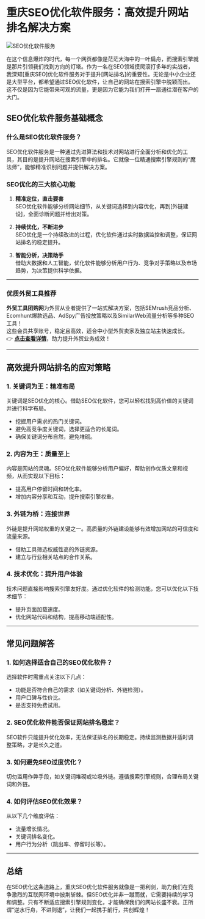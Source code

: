 # 重庆SEO优化软件服务：高效提升网站排名解决方案

![SEO优化软件服务](https://www.batmanit.cn/blog/zb_users/upload/2024/04/20240422213416171379285679535.jpg)

在这个信息爆炸的时代，每一个网页都像是茫茫大海中的一叶扁舟，而搜索引擎就是那片引领我们找到方向的灯塔。作为一名在SEO领域摸爬滚打多年的实战者，我深知[重庆SEO]优化软件服务对于提升[网站排名]的重要性。无论是中小企业还是大型平台，都希望通过SEO优化软件，让自己的网站在搜索引擎中脱颖而出。这不仅是因为它能带来可观的流量，更是因为它能为我们打开一扇通往潜在客户的大门。

## SEO优化软件服务基础概念

### 什么是SEO优化软件服务？

SEO优化软件服务是一种通过先进算法和技术对网站进行全面分析和优化的工具，其目的是提升网站在搜索引擎中的排名。它就像一位精通搜索引擎规则的“魔法师”，能够精准识别问题并提供解决方案。

### SEO优化的三大核心功能

1. **精准定位，直击要害**  
   SEO优化软件能够分析网站细节，从关键词选择到内容优化，再到[外链建设]，全面诊断问题并给出对策。

2. **持续优化，不断进步**  
   SEO优化是一个持续改进的过程，优化软件通过实时数据监控和调整，保证网站排名的稳定提升。

3. **智能分析，决策助手**  
   借助大数据和人工智能，优化软件能够分析用户行为、竞争对手策略以及市场趋势，为决策提供科学依据。

---

### 优质外贸工具推荐

**外贸工具团购网**为外贸从业者提供了一站式解决方案，包括SEMrush竞品分析、Ecomhunt爆款选品、AdSpy广告投放策略以及SimilarWeb流量分析等多种SEO工具！  
这些会员共享账号，稳定且高效，适合中小型外贸卖家及独立站主快速成长。  
👉 **[点击查看详情](https://bit.ly/waimao518)**，助力提升外贸业务成效！

---

## 高效提升网站排名的应对策略

### 1. 关键词为王：精准布局

关键词是SEO优化的核心。借助SEO优化软件，您可以轻松找到高价值的关键词并进行科学布局。  
- 挖掘用户需求的热门关键词。  
- 避免高竞争度关键词，选择更适合的长尾词。  
- 确保关键词分布自然，避免堆砌。

### 2. 内容为王：质量至上

内容是网站的灵魂。SEO优化软件能够分析用户偏好，帮助创作优质文章和视频，从而实现以下目标：
- 提高用户停留时间和转化率。  
- 增加内容分享和互动，提升搜索引擎权重。

### 3. 外链为桥：连接世界

外链是提升网站权重的关键之一。高质量的外链建设能够有效增加网站的可信度和流量来源。  
- 借助工具筛选权威性高的外链资源。  
- 建立与行业相关站点的合作关系。  

### 4. 技术优化：提升用户体验

技术问题直接影响搜索引擎友好度。通过优化软件的检测功能，您可以优化以下技术细节：
- 提升页面加载速度。  
- 优化网站代码和结构，提高移动端适配性。  

---

## 常见问题解答

### 1. 如何选择适合自己的SEO优化软件？

选择软件时需重点关注以下几点：
- 功能是否符合自己的需求（如关键词分析、外链检测）。  
- 用户口碑与性价比。  
- 是否支持免费试用。

### 2. SEO优化软件能否保证网站排名稳定？

SEO软件只能提升优化效率，无法保证排名的长期稳定。持续监测数据并适时调整策略，才是长久之道。

### 3. 如何避免SEO过度优化？

切勿滥用作弊手段，如关键词堆砌或垃圾外链。遵循搜索引擎规则，合理布局关键词和外链。

### 4. 如何评估SEO优化效果？

从以下几个维度评估：  
- 流量增长情况。  
- 关键词排名变化。  
- 用户行为分析（跳出率、停留时长等）。

---

## 总结

在SEO优化这条道路上，重庆SEO优化软件服务就像是一把利剑，助力我们在竞争激烈的互联网环境中披荆斩棘。但SEO优化并非一蹴而就，它需要持续的学习和调整。只有不断适应搜索引擎规则变化，才能确保我们的网站长盛不衰。正所谓“逆水行舟，不进则退”，让我们一起携手前行，共创辉煌！

